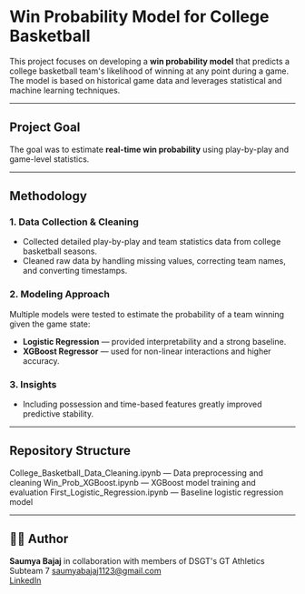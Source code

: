 # Win Probability Model for College Basketball

This project focuses on developing a **win probability model** that predicts a college basketball team's likelihood of winning at any point during a game. The model is based on historical game data and leverages statistical and machine learning techniques.

---

## Project Goal
The goal was to estimate **real-time win probability** using play-by-play and game-level statistics.

---

## Methodology

### 1. Data Collection & Cleaning
- Collected detailed play-by-play and team statistics data from college basketball seasons.
- Cleaned raw data by handling missing values, correcting team names, and converting timestamps.

### 2. Modeling Approach
Multiple models were tested to estimate the probability of a team winning given the game state:
- **Logistic Regression** — provided interpretability and a strong baseline.
- **XGBoost Regressor** — used for non-linear interactions and higher accuracy.

### 3. Insights 
- Including possession and time-based features greatly improved predictive stability.

---

## Repository Structure
College_Basketball_Data_Cleaning.ipynb — Data preprocessing and cleaning
Win_Prob_XGBoost.ipynb — XGBoost model training and evaluation
First_Logistic_Regression.ipynb — Baseline logistic regression model

---

## 👩‍💻 Author
**Saumya Bajaj** in collaboration with members of DSGT's GT Athletics Subteam 7 
saumyabajaj1123@gmail.com  
[LinkedIn](https://linkedin.com/in/saumyabajaj)

